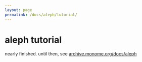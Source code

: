 ```yaml
---
layout: page
permalink: /docs/aleph/tutorial/
---
```


# aleph tutorial

nearly finished. until then, see [archive.monome.org/docs/aleph](http://archive.monome.org/docs/aleph)
